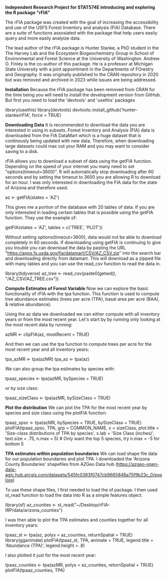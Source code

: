 **Independent Research Project for STAT574E introducing and exploring the R package "rFIA"**

The rFIA package was created with the goal of increasing the accessibility and use of the USFS Forest Inventory and 
analysis (FIA) Database. There are a suite of functions assosiated with the package that help users easily query and 
more easily analyize data. 

The lead author of the rFIA package is Hunter Stanke, a PhD student in the The Harvey Lab and the Ecosystem 
Biogeochemistry Group in School of Environmental and Forest Science at the University of Washington. Andrew O. 
Finley is the co-author of this package. He is a professor at Michigan State University with a joint appointment 
in the Departments of FOrestry and Geography. It was originally published to the CRAN repository in 2020 but was 
removed and archived in 2023 while issues are being addressed. 

**Installation**
Because the rFIA package has been removed from CRAN for the time being you will need to install
the development version from GitHub. But first you need to load the 'devtools' and 'usethis' packages

library(usethis)
library(devtools)
devtools::install_github('hunter-stanke/rFIA', force = TRUE)

**Downloading Data**
It is recommended to download the data you are interested in using in subsets. Forest Inventory and Analysis (FIA) 
data is downloaded from the FIA DataMart which is a huge dataset that is continously being updated with new data. Therefore,
when downloading large datasets could max out your RAM and you may want to consider saving to a disk.

rFIA allows you to download a subset of data using the getFIA function. Depending on the speed of your internet you many need
to set "options(timeout=3600)". R will automatically stop downloading after 60 seconds and by setting the timeout to 3600 you 
are allowing R to download for an hour. I was only interested in downloading the FIA data for 
the state of Arizona and therefore used.

az <- getFIA(states = 'AZ')

This gives me a portion of the database with 20 tables of data. If you are only interested in loading certain tables that is
possible using the getFIA function. They use the example of:

getFIA(states = 'AZ', tables = c('TREE', 'PLOT'))

Without setting options(timeout=3600), data would not be able to download completely in 60 seconds. If downloading using getFIA 
is continuing to give you trouble you can download the data by pasting the URL "https://apps.fs.usda.gov/fia/datamart/CSV/AZ_CSV.zip" 
into the search bar and downloading directly from datamart. This will download as a zipped file with many tables and you can use the
read_csv function to read the data in. 

library(tidyverse)
az_tree <- read_csv(paste0(getwd(), "/AZ_CSV/AZ_TREE.csv"))

**Compute Estimates of Forest Variable**
Now we can explore the basic functionality of rFIA with the tpa function. This function is used to compute tree abundance
estimates (trees per acre (TPA), basal area per acre (BAA), & relative abundance). 

Using the az data we downloaded we can either compute with all inventory years or from the most recent year. Let's start by 
by running only looking at the most recent data by running:

azMR <- clipFIA(az, mostRecent = TRUE)

And then we can use the tpa function to compute trees per acre for the most recent year and all inventory years:

tpa_azMR <- tpa(azMR)
tpa_az <- tpa(az)

We can also group the tpa estimates by species with:

tpaaz_species <- tpa(azMR, bySpecies = TRUE)

or by size class:

tpaaz_sizeClass <- tpa(azMR, bySizeClass = TRUE)

**Plot the distribution**
We can plot the TPA for the most recent year by species and size class using the plotFIA function:

tpaaz_spsc <- tpa(azMR, bySpecies = TRUE, bySizeClass = TRUE)
plotFIA(tpaaz_spsc, TPA, grp = COMMON_NAME, x = sizeClass,
        plot.title = 'Size-class distributions of TPA by species', 
        x.lab = 'Size Class (inches)', text.size = .75,
        n.max = 5) # Only want the top 5 species, try n.max = -5 for bottom 5

**TPA estimates within population boundaries**
We can load shape file data for our population boundaries and plot TPA. I downloaded the 'Arizona
County Boundaries' shapefiles from AZGeo Data hub
(https://azgeo-open-data-agic.hub.arcgis.com/datasets/545fc0393f0747cb9665848a75f9b23c_0/explore)

To use these shape files, I first needed to load the sf package. I then used st_read function 
to load the data into R as a simple features object.

library(sf)
az_counties <- st_read("~/Desktop/rFIA-IRP/data/arizona_counties")

I was then able to plot the TPA estimates and counties together for all inventory years:

tpaaz_st <- tpa(az, polys = az_counties, returnSpatial = TRUE)
library(gganimate)
plotFIA(tpaaz_st, TPA, animate = TRUE, legend.title = 'Abundance (TPA)',
        legend.height = .8)
        
I also plotted it just for the most recent year:

tpaaz_counties <- tpa(azMR, polys = az_counties, returnSpatial = TRUE)
plotFIA(tpaaz_counties, TPA)
